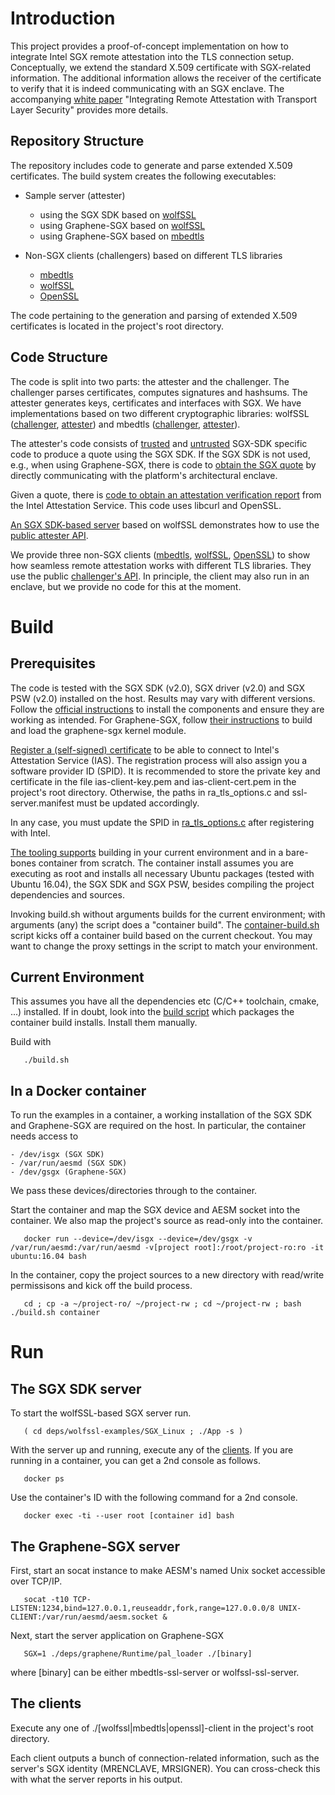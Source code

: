 # Introduction

This project provides a proof-of-concept implementation on how to integrate Intel SGX remote attestation into the TLS connection setup. Conceptually, we extend the standard X.509 certificate with SGX-related information. The additional information allows the receiver of the certificate to verify that it is indeed communicating with an SGX enclave. The accompanying [white paper](https://software.intel.com/en-us/sgx/resource-library) "Integrating Remote Attestation with Transport Layer Security" provides more details.

## Repository Structure

The repository includes code to generate and parse extended X.509 certificates. The build system creates the following executables:

- Sample server (attester) 

    * using the SGX SDK based on [wolfSSL](deps/wolfssl-examples/SGX_Linux)
    * using Graphene-SGX based on [wolfSSL](deps/wolfssl-examples/tls/server-tls.c)
    * using Graphene-SGX based on [mbedtls](deps/mbedtls/programs/ssl/ssl_server.c)

- Non-SGX clients (challengers) based on different TLS libraries

    * [mbedtls](mbedtls/programs/ssl/ssl_client1.c)
    * [wolfSSL](deps/wolfssl-examples/tls/client-tls.c)
    * [OpenSSL](openssl-client.c)

The code pertaining to the generation and parsing of extended X.509 certificates is located in the project's root directory.

## Code Structure

The code is split into two parts: the attester and the challenger. The challenger parses certificates, computes signatures and hashsums. The attester generates keys, certificates and interfaces with SGX. We have implementations based on two different cryptographic libraries: wolfSSL ([challenger](wolfssl-ra-challenger.c), [attester](wolfssl-ra-attester.c)) and mbedtls ([challenger](mbedtls-ra-challenger.c), [attester](mbedtls-ra-attester.c)).

The attester's code consists of [trusted](sgxsdk-ra-attester_t.c) and [untrusted](sgxsdk-ra-attester_u.c) SGX-SDK specific code to produce a quote using the SGX SDK. If the SGX SDK is not used, e.g., when using Graphene-SGX, there is code to [obtain the SGX quote](nonsdk-ra-attester.c) by directly communicating with the platform's architectural enclave.

Given a quote, there is [code to obtain an attestation verification report](ias-ra.c) from the Intel Attestation Service. This code uses libcurl and OpenSSL.

[An SGX SDK-based server](deps/wolfssl-examples/SGX_Linux) based on wolfSSL demonstrates how to use the [public attester API](ra-attester.h).

We provide three non-SGX clients ([mbedtls](mbedtls-client.c), [wolfSSL](wolfssl-client.c), [OpenSSL](openssl-client.c)) to show how seamless remote attestation works with different TLS libraries. They use the public [challenger's API](ra-challenger.h). In principle, the client may also run in an enclave, but we provide no code for this at the moment.

# Build

## Prerequisites

The code is tested with the SGX SDK (v2.0), SGX driver (v2.0) and SGX PSW (v2.0) installed on the host. Results may vary with different versions. Follow the [official instructions](https://01.org/intel-software-guard-extensions/downloads) to install the components and ensure they are working as intended. For Graphene-SGX, follow [their instructions](https://github.com/oscarlab/graphene/wiki/SGX-Quick-Start) to build and load the graphene-sgx kernel module.

[Register a (self-signed) certificate](https://software.intel.com/formfill/sgx-onboarding) to be able to connect to Intel's Attestation Service (IAS). The registration process will also assign you a software provider ID (SPID). It is recommended to store the private key and certificate in the file ias-client-key.pem and ias-client-cert.pem in the project's root directory. Otherwise, the paths in ra_tls_options.c and ssl-server.manifest must be updated accordingly.

In any case, you must update the SPID in [ra_tls_options.c](ra_tls_options.c) after registering with Intel.

[The tooling supports](build.sh) building in your current environment and in a bare-bones container from scratch. The container install assumes you are executing as root and installs all necessary Ubuntu packages (tested with Ubuntu 16.04), the SGX SDK and SGX PSW, besides compiling the project dependencies and sources.

Invoking build.sh without arguments builds for the current environment; with arguments (any) the script does a "container build". The [container-build.sh](container-build.sh) script kicks off a container build based on the current checkout. You may want to change the proxy settings in the script to match your environment.

## Current Environment

This assumes you have all the dependencies etc (C/C++ toolchain, cmake, ...) installed. If in doubt, look into the [build script](build.sh) which packages the container build installs. Install them manually.

Build with

       ./build.sh

## In a Docker container

To run the examples in a container, a working installation of the SGX SDK and Graphene-SGX are required on the host. In particular, the container needs access to 

    - /dev/isgx (SGX SDK)
    - /var/run/aesmd (SGX SDK)
    - /dev/gsgx (Graphene-SGX)

We pass these devices/directories through to the container.

Start the container and map the SGX device and AESM socket into the container. We also map the project's source as read-only into the container.

       docker run --device=/dev/isgx --device=/dev/gsgx -v /var/run/aesmd:/var/run/aesmd -v[project root]:/root/project-ro:ro -it ubuntu:16.04 bash
       
In the container, copy the project sources to a new directory with read/write permissisons and kick off the build process.

       cd ; cp -a ~/project-ro/ ~/project-rw ; cd ~/project-rw ; bash ./build.sh container

# Run

## The SGX SDK server

To start the wolfSSL-based SGX server run.

       ( cd deps/wolfssl-examples/SGX_Linux ; ./App -s )

With the server up and running, execute any of the [clients](#the-clients). If you are running in a container, you can get a 2nd console as follows.

       docker ps

Use the container's ID with the following command for a 2nd console.

       docker exec -ti --user root [container id] bash

## The Graphene-SGX server

First, start an socat instance to make AESM's named Unix socket accessible over TCP/IP.

       socat -t10 TCP-LISTEN:1234,bind=127.0.0.1,reuseaddr,fork,range=127.0.0.0/8 UNIX-CLIENT:/var/run/aesmd/aesm.socket &

Next, start the server application on Graphene-SGX

       SGX=1 ./deps/graphene/Runtime/pal_loader ./[binary]

where [binary] can be either mbedtls-ssl-server or wolfssl-ssl-server.

## The clients

Execute any one of ./[wolfssl|mbedtls|openssl]-client in the project's root directory.

Each client outputs a bunch of connection-related information, such as the server's SGX identity (MRENCLAVE, MRSIGNER). You can cross-check this with what the server reports in his output.
